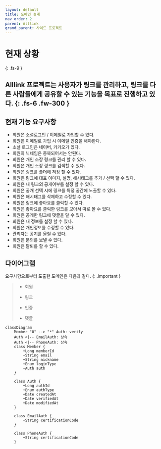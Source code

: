 ```yaml
---
layout: default
title: 도메인 설계
nav_order: 2
parent: Alllink
grand_parent: 사이드 프로젝트
---
```

# 현재 상황
{: .fs-9 }

Alllink 프로젝트는 사용자가 링크를 관리하고, 링크를 다른 사람들에게 공유할 수 있는 기능을 목표로 진행하고 있다.
{: .fs-6 .fw-300 }
---

## 현재 기능 요구사항
- 회원은 소셜로그인 / 이메일로 가입할 수 있다. 
- 회원은 이메일로 가입 시 이메일 인증을 해야한다. 
- 소셜 로그인은 네이버, 카카오가 있다. 
- 회원의 닉네임은 중복되어서는 안된다.
- 회원은 개인 소장 링크를 관리 할 수 있다.
- 회원은 개인 소장 링크를 검색할 수 있다.
- 회원은 링크를 폴더에 저장 할 수 있다.
- 회원은 링크에 대표 이미지, 설명, 해시태그를 추가 / 선택 할 수 있다.
- 회원은 내 링크의 공개여부를 설정 할 수 있다.
- 회원은 공개 선택 시에 링크를 특정 공간에 노출할 수 있다.
- 회원은 해시태그를 삭제하고 수정할 수 있다.
- 회원은 링크에 좋아요를 클릭할 수 있다.
- 회원은 좋아요를 클릭한 링크를 모아서 따로 볼 수 있다.
- 회원은 공개한 링크에 댓글을 달 수 있다.
- 회원은 내 정보를 설정 할 수 있다.
- 회원은 개인정보를 수정할 수 있다.
- 관리자는 공지를 올릴 수 있다.
- 회원은 문의를 보낼 수 있다.
- 회원은 탈퇴를 할 수 있다. 


## 다이어그램
요구사항으로부터 도출한 도메인은 다음과 같다.
{: .important }
> - 회원
>
> - 링크
>
> - 인증
> 
> - 댓글
```mermaid
classDiagram
    Member "0" --> "*" Auth: verify
    Auth <|-- EmailAuth: 상속
    Auth <|-- PhoneAuth: 상속
    class Member {
        +Long memberId
        +String email
        +String nickname
        +Enum loginType
        +Auth auth
    }

    class Auth {
        +Long authId
        +Enum authType
        +Date createdAt
        +Date verifiedAt
        +Date modifiedAt
    }

    class EmailAuth {
        +String certificationCode
    }

    class PhoneAuth {
        +String certificationCode
    }
```

